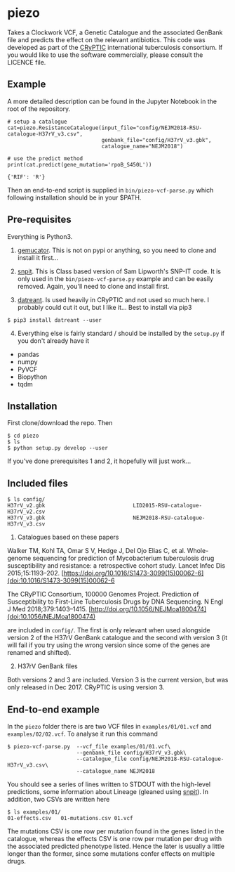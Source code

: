 # piezo

Takes a Clockwork VCF, a Genetic Catalogue and the associated GenBank file and predicts the effect on the relevant antibiotics. This code was developed as part of the [CRyPTIC](http://www.crypticproject.org) international tuberculosis consortium. If you would like to use the software commercially, please consult the LICENCE file.

## Example

A more detailed description can be found in the Jupyter Notebook in the root of the repository.

```
# setup a catalogue
cat=piezo.ResistanceCatalogue(input_file="config/NEJM2018-RSU-catalogue-H37rV_v3.csv",
                              genbank_file="config/H37rV_v3.gbk",
                              catalogue_name="NEJM2018")

# use the predict method
print(cat.predict(gene_mutation='rpoB_S450L'))

{'RIF': 'R'}
```

Then an end-to-end script is supplied in `bin/piezo-vcf-parse.py` which following installation should be in your $PATH.

## Pre-requisites

Everything is Python3.

1. [gemucator](https://github.com/philipwfowler/gemucator). This is not on pypi or anything, so you need to clone and install it first...

2. [snpit](https://github.com/philipwfowler/snpit). This is Class based version of Sam Lipworth's SNP-IT code. It is only used in the `bin/piezo-vcf-parse.py` example and can be easily removed. Again, you'll need to clone and install first.

3. [datreant](https://datreant.readthedocs.io/en/latest/). Is used heavily in CRyPTIC and not used so much here. I probably could cut it out, but I like it... Best to install via pip3

`$ pip3 install datreant --user`

4. Everything else is fairly standard / should be installed by the `setup.py` if you don't already have it
* pandas
* numpy
* PyVCF
* Biopython
* tqdm

## Installation

First clone/download the repo. Then

```
$ cd piezo
$ ls 
$ python setup.py develop --user
```

If you've done prerequisites 1 and 2, it hopefully will just work...

## Included files

```
$ ls config/
H37rV_v2.gbk                            LID2015-RSU-catalogue-H37rV_v2.csv
H37rV_v3.gbk                            NEJM2018-RSU-catalogue-H37rV_v3.csv
```

1. Catalogues based on these papers

Walker TM, Kohl TA, Omar S V, Hedge J, Del Ojo Elias C, et al. Whole-genome sequencing for prediction of Mycobacterium tuberculosis drug susceptibility and resistance: a retrospective cohort study. Lancet Infec Dis 2015;15:1193–202. [https://doi.org/10.1016/S1473-3099(15)00062-6](doi:10.1016/S1473-3099(15)00062-6

The CRyPTIC Consortium, 100000 Genomes Project. Prediction of Susceptibility to First-Line Tuberculosis Drugs by DNA Sequencing. N Engl J Med 2018;379:1403–1415. [http://doi.org/10.1056/NEJMoa1800474](doi:10.1056/NEJMoa1800474)

are included in `config/`. The first is only relevant when used alongside version 2 of the H37rV GenBank catalogue and the second with version 3 (it will fail if you try using the wrong version since some of the genes are renamed and shifted).

2. H37rV GenBank files

Both versions 2 and 3 are included. Version 3 is the current version, but was only released in Dec 2017. CRyPTIC is using version 3.

## End-to-end example

In the `piezo` folder there is are two VCF files in `examples/01/01.vcf` and `examples/02/02.vcf`. To analyse it run this command

```
$ piezo-vcf-parse.py  --vcf_file examples/01/01.vcf\
                      --genbank_file config/H37rV_v3.gbk\
                      --catalogue_file config/NEJM2018-RSU-catalogue-H37rV_v3.csv\
                      --catalogue_name NEJM2018
```

You should see a series of lines written to STDOUT with the high-level predictions, some information about Lineage (gleaned using [snpit](https://github.com/philipwfowler/snpit)). In addition, two CSVs are written here

```
$ ls examples/01/
01-effects.csv   01-mutations.csv 01.vcf
```

The mutations CSV is one row per mutation found in the genes listed in the catalogue, whereas the effects CSV is one row per mutation per drug with the associated predicted phenotype listed. Hence the later is usually a little longer than the former, since some mutations confer effects on multiple drugs.




